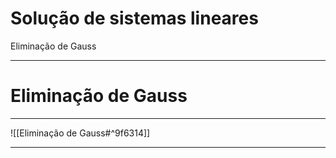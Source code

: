 # Solução de sistemas lineares
Eliminação de Gauss

---

# Eliminação de Gauss

---

![[Eliminação de Gauss#^9f6314]]

--- 

